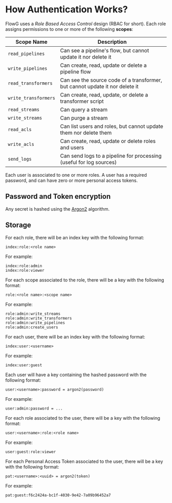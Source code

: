 # How Authentication Works?

FlowG uses a *Role Based Access Control* design (RBAC for short). Each role
assigns permissions to one or more of the following **scopes**:

| Scope Name | Description |
| --- | --- |
| `read_pipelines` | Can see a pipeline's flow, but cannot update it nor delete it |
| `write_pipelines` | Can create, read, update or delete a pipeline flow |
| `read_transformers` | Can see the source code of a transformer, but cannot update it nor delete it |
| `write_transformers` | Can create, read, update, or delete a transformer script |
| `read_streams` | Can query a stream |
| `write_streams` | Can purge a stream |
| `read_acls` | Can list users and roles, but cannot update them nor delete them |
| `write_acls`| Can create, read, update or delete roles and users |
| `send_logs` | Can send logs to a pipeline for processing (useful for log sources) |

Each user is associated to one or more roles. A user has a required password,
and can have zero or more personal access tokens.

## Password and Token encryption

Any secret is hashed using the [Argon2](https://en.wikipedia.org/wiki/Argon2)
algorithm.

## Storage

For each role, there will be an index key with the following format:

```
index:role:<role name>
```

For example:

```
index:role:admin
index:role:viewer
```

For each scope associated to the role, there will be a key with the following
format:

```
role:<role name>:<scope name>
```

For example:

```
role:admin:write_streams
role:admin:write_transformers
role:admin:write_pipelines
role:admin:create_users
```

For each user, there will be an index key with the following format:

```
index:user:<username>
```

For example:

```
index:user:guest
```

Each user will have a key containing the hashed password with the following
format:

```
user:<username>:password = argon2(password)
```

For example:

```
user:admin:password = ...
```

For each role associated to the user, there will be a key with the following
format:

```
user:<username>:role:<role name>
```

For example:

```
user:guest:role:viewer
```

For each Personal Access Token associated to the user, there will be a key with
the following format:

```
pat:<username>:<uuid> = argon2(token)
```

For example:

```
pat:guest:f6c2424a-bc1f-4030-9e42-7a09b96452a7
```
